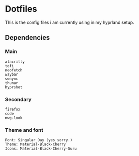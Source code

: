 #  Dotfiles
This is the config files i am currently using in my hyprland setup.

## Dependencies
### Main
```
alacritty
tofi
neofetch
waybar
swaync
thunar
hyprshot
```
### Secondary
```
firefox
code
nwg-look
```
### Theme and font
```
Font: Singular Day (yes sorry.)
Theme: Material-Black-Cherry
Icons: Material-Black-Cherry-Suru
```
